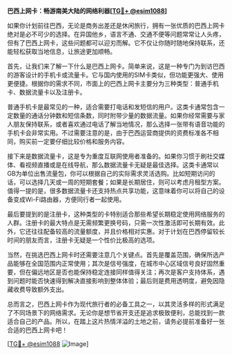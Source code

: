 **巴西上网卡：畅游南美大陆的网络利器[[TG💪+ @esim1088](https://t.me/s/esim1088)]**

如果你计划前往巴西，无论是商务出差还是休闲旅行，拥有一张优质的巴西上网卡绝对是必不可少的选择。在异国他乡，语言不通、交通不便等问题常常让人头疼，但有了巴西上网卡，这些问题都可以迎刃而解。它不仅让你随时随地保持联系，还能轻松获取当地信息，让旅途更加顺畅。

首先，让我们来了解一下什么是巴西上网卡。简单来说，这是一种专门为到访巴西的游客设计的手机卡或流量卡。它与国内使用的SIM卡类似，但功能更强大、使用更便捷。根据你的需求不同，市面上的巴西上网卡主要分为三种类型：普通手机卡、数据流量卡以及注册卡。

普通手机卡是最常见的一种，适合需要打电话和发短信的用户。这类卡通常包含一定数量的通话分钟数和短信条数，同时附带少量的数据流量。如果你经常需要与家人朋友保持联系，或者喜欢通过电话了解当地情况，那么选择一张带有语音功能的手机卡会非常实用。不过需要注意的是，由于巴西运营商提供的资费标准各不相同，购买前一定要仔细比较价格和服务内容。

接下来是数据流量卡，这是专为重度互联网使用者准备的。如果你习惯于刷社交媒体、看视频直播或是在线导航，那么数据流量卡无疑是最佳选择。这类卡通常以GB为单位出售流量包，你可以根据自己的实际需求灵活选购。比如短期访问的话，可以选择几天或一周的短期套餐；如果是长期居住，则可以考虑月租型方案。值得一提的是，很多数据流量卡还支持热点共享功能，这意味着你可以将自己的设备变成Wi-Fi路由器，方便同行者一起使用。

最后要提到的是注册卡，这种类型的卡特别适合那些希望长期稳定使用网络服务的人群。注册卡的最大特点是无需频繁更换号码，只需一次性激活即可长期有效。此外，它还往往配备较高的流量额度，并且价格相对实惠。对于计划在巴西停留较长时间的朋友而言，注册卡无疑是一个性价比极高的选项。

当然，在挑选巴西上网卡时还需要注意几个关键点。首先是覆盖范围，确保所选产品能够在全国范围内正常使用；其次是信号强度，在城市中心区域信号良好固然重要，但在偏远地区是否也能保持稳定连接同样值得关注；再次是客户支持体系，遇到问题时能否快速得到解决直接影响到整体体验；最后则是费用透明度，避免因隐藏收费导致额外支出。

总而言之，巴西上网卡作为现代旅行者的必备工具之一，以其灵活多样的形式满足了不同场景下的网络需求。无论你是想节省开支还是追求极致便利，总能找到一款适合自己的产品。所以，在踏上这片热情洋溢的土地之前，请务必提前准备好一张合适的巴西上网卡吧！

[[TG💪+ @esim1088](https://t.me/s/esim1088) ![Image](https://i.postimg.cc/4NQfJmqS/Snipaste-2025-05-13-00-14-12.png)]